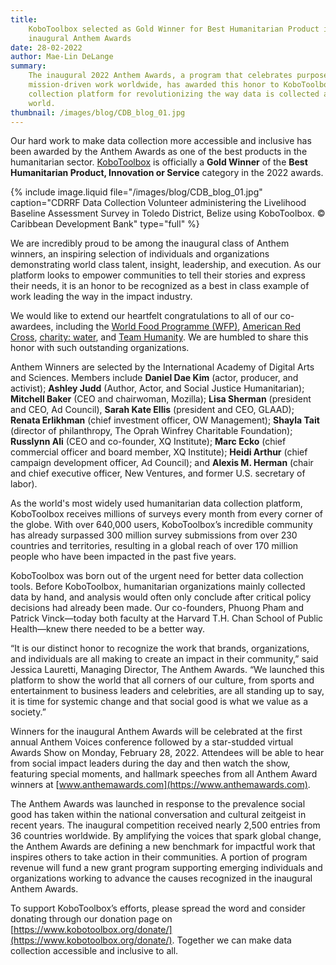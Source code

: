```yaml
---
title:
    KoboToolbox selected as Gold Winner for Best Humanitarian Product in the
    inaugural Anthem Awards
date: 28-02-2022
author: Mae-Lin DeLange
summary:
    The inaugural 2022 Anthem Awards, a program that celebrates purpose and
    mission-driven work worldwide, has awarded this honor to KoboToolbox’s data
    collection platform for revolutionizing the way data is collected across the
    world.
thumbnail: /images/blog/CDB_blog_01.jpg
---
```


Our hard work to make data collection more accessible and inclusive has been
awarded by the Anthem Awards as one of the best products in the humanitarian
sector. [KoboToolbox](https://www.kobotoolbox.org/) is officially a **Gold
Winner** of the **Best Humanitarian Product, Innovation or Service** category in
the 2022 awards.

{% include image.liquid file="/images/blog/CDB_blog_01.jpg" caption="CDRRF Data Collection Volunteer administering the Livelihood Baseline Assessment Survey in Toledo District, Belize using KoboToolbox. © Caribbean Development Bank" type="full" %}

We are incredibly proud to be among the inaugural class of Anthem winners, an
inspiring selection of individuals and organizations demonstrating world class
talent, insight, leadership, and execution. As our platform looks to empower
communities to tell their stories and express their needs, it is an honor to be
recognized as a best in class example of work leading the way in the impact
industry.

We would like to extend our heartfelt congratulations to all of our co-awardees,
including the
[World Food Programme (WFP)](https://cdn.wfp.org/2020/technology-innovation-peaceprize/),
[American Red Cross](https://www.redcross.org/get-help/disaster-relief-and-recovery-services/meet-clara.html),
[charity: water](https://www.charitywater.org/), and
[Team Humanity](https://teamhumanity.info/). We are humbled to share this honor
with such outstanding organizations.

Anthem Winners are selected by the International Academy of Digital Arts and
Sciences. Members include **Daniel Dae Kim** (actor, producer, and activist);
**Ashley Judd** (Author, Actor, and Social Justice Humanitarian); **Mitchell
Baker** (CEO and chairwoman, Mozilla); **Lisa Sherman** (president and CEO, Ad
Council), **Sarah Kate Ellis** (president and CEO, GLAAD); **Renata Erlikhman**
(chief investment officer, OW Management); **Shayla Tait** (director of
philanthropy, The Oprah Winfrey Charitable Foundation); **Russlynn Ali** (CEO
and co-founder, XQ Institute); **Marc Ecko** (chief commercial officer and board
member, XQ Institute); **Heidi Arthur** (chief campaign development officer, Ad
Council); and **Alexis M. Herman** (chair and chief executive officer, New
Ventures, and former U.S. secretary of labor).

As the world's most widely used humanitarian data collection platform,
KoboToolbox receives millions of surveys every month from every corner of the
globe. With over 640,000 users, KoboToolbox’s incredible community has already
surpassed 300 million survey submissions from over 230 countries and
territories, resulting in a global reach of over 170 million people who have
been impacted in the past five years.

KoboToolbox was born out of the urgent need for better data collection tools.
Before KoboToolbox, humanitarian organizations mainly collected data by hand,
and analysis would often only conclude after critical policy decisions had
already been made. Our co-founders, Phuong Pham and Patrick Vinck—today both
faculty at the Harvard T.H. Chan School of Public Health—knew there needed to be
a better way.

“It is our distinct honor to recognize the work that brands, organizations, and
individuals are all making to create an impact in their community,” said Jessica
Lauretti, Managing Director, The Anthem Awards. “We launched this platform to
show the world that all corners of our culture, from sports and entertainment to
business leaders and celebrities, are all standing up to say, it is time for
systemic change and that social good is what we value as a society.”

Winners for the inaugural Anthem Awards will be celebrated at the first annual
Anthem Voices conference followed by a star-studded virtual Awards Show on
Monday, February 28, 2022. Attendees will be able to hear from social impact
leaders during the day and then watch the show, featuring special moments, and
hallmark speeches from all Anthem Award winners at
[www.anthemawards.com](https://www.anthemawards.com).

The Anthem Awards was launched in response to the prevalence social good has
taken within the national conversation and cultural zeitgeist in recent years.
The inaugural competition received nearly 2,500 entries from 36 countries
worldwide. By amplifying the voices that spark global change, the Anthem Awards
are defining a new benchmark for impactful work that inspires others to take
action in their communities. A portion of program revenue will fund a new grant
program supporting emerging individuals and organizations working to advance the
causes recognized in the inaugural Anthem Awards.

To support KoboToolbox’s efforts, please spread the word and consider donating
through our donation page on
[https://www.kobotoolbox.org/donate/](https://www.kobotoolbox.org/donate/).
Together we can make data collection accessible and inclusive to all.
